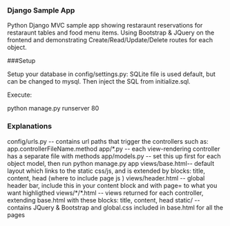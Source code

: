 ### Django Sample App

Python Django MVC sample app showing restaraunt reservations for restaraunt tables and food menu items. Using Bootstrap & JQuery on the frontend and demonstrating Create/Read/Update/Delete routes for each object.


###Setup

Setup your database in config/settings.py: SQLite file is used default, but can be changed to mysql. Then inject the SQL from initialize.sql. 

Execute:

python manage.py runserver 80

### Explanations

config/urls.py -- contains url paths that trigger the controllers such as: app.controllerFileName.method 
app/\*.py -- each view-rendering controller has a separate file with methods
app/models.py -- set this up first for each object model, then run python manage.py app
views/base.html-- default layout which links to the static css/js, and is extended by blocks: title, content, head (where to include page js )
views/header.html -- global header bar, include this in your content block and with page= to what you want highligthed
views/\*/\*.html -- views returned for each controller, extending base.html with these blocks: title, content, head
static/ -- contains JQuery & Bootstrap and global.css included in base.html for all the pages